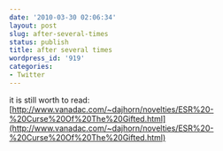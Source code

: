 ```yaml
---
date: '2010-03-30 02:06:34'
layout: post
slug: after-several-times
status: publish
title: after several times
wordpress_id: '919'
categories:
- Twitter
---
```


it is still worth to read: [http://www.vanadac.com/~dajhorn/novelties/ESR%20-%20Curse%20Of%20The%20Gifted.html](http://www.vanadac.com/~dajhorn/novelties/ESR%20-%20Curse%20Of%20The%20Gifted.html)
